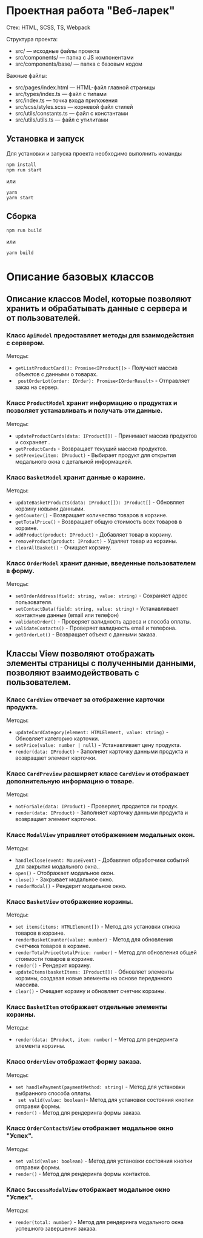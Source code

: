 # Проектная работа "Веб-ларек"

Стек: HTML, SCSS, TS, Webpack

Структура проекта:
- src/ — исходные файлы проекта
- src/components/ — папка с JS компонентами
- src/components/base/ — папка с базовым кодом

Важные файлы:
- src/pages/index.html — HTML-файл главной страницы
- src/types/index.ts — файл с типами
- src/index.ts — точка входа приложения
- src/scss/styles.scss — корневой файл стилей
- src/utils/constants.ts — файл с константами
- src/utils/utils.ts — файл с утилитами

## Установка и запуск
Для установки и запуска проекта необходимо выполнить команды

```
npm install
npm run start
```

или

```
yarn
yarn start
```
## Сборка

```
npm run build
```

или

```
yarn build
```
# Описание базовых классов

## Описание классов Model, которые позволяют хранить и обрабатывать данные с сервера и от пользователей.

### Класс `ApiModel` предоставляет методы для взаимодействия с сервером.

Методы:
- ` getListProductCard(): Promise<IProduct[]> ` - Получает массив объектов с данными о товарах.
- `  postOrderLot(order: IOrder): Promise<IOrderResult> ` -  Отправляет заказ на сервер.

### Класс `ProductModel` хранит информацию о продуктах и позволяет устанавливать и получать эти данные.

Методы:
- `updateProductCards(data: IProduct[])` - Принимает массив продуктов и сохраняет .
- `getProductCards` -  Возвращает текущий массив продуктов.
- `setPreview(item: IProduct)` -  Выбирает продукт для открытия модального окна с детальной информацией.


### Класс `BasketModel` хранит данные о карзине.

Методы:
- `updateBasketProducts(data: IProduct[]): IProduct[]` - Обновляет корзину новыми данными.
- `getCounter()` - Возвращает количество товаров в корзине.
- `getTotalPrice()` - Возвращает общую стоимость всех товаров в корзине.
- `addProduct(product: IProduct)` - Добавляет товар в корзину.
- `removeProduct(product: IProduct)` - Удаляет товар из корзины.
- `clearAllBasket()` - Очищает корзину.


### Класс `OrderModel` хранит данные, введенные пользователем в форму.

Методы:
- `setOrderAddress(field: string, value: string)` - Сохраняет адрес пользователя.
- `setContactData(field: string, value: string)` - Устанавливает контактные данные (email или телефон)
- `validateOrder()` - Проверяет валидность адреса и способа оплаты.
- `validateContacts()` - Проверяет валидность email и телефона.
- `getOrderLot()` - Возвращает объект с данными заказа.



## Классы View позволяют отображать элементы страницы с полученными данными, позволяют взаимодействовать с пользователем.

### Класс `CardView` отвечает за отображение карточки продукта.

Методы:
- `updateCardCategory(element: HTMLElement, value: string)` - Обновляет категорию карточки.
- `setPrice(value: number | null)` - Устанавливает цену продукта.
- `render(data: IProduct)` - Заполняет карточку данными продукта и возвращает элемент карточки.

### Класс `CardPreview` расширяет  класс `CardView` и отображает дополнительную информацию о товаре.

Методы:
- `notForSale(data: IProduct)` - Проверяет, продается ли продук.
- `render(data: IProduct)` - Заполняет карточку данными продукта и возвращает элемент карточки.

### Класс `ModalView` управляет отображением модальных окон.

Методы:
- `handleClose(event: MouseEvent)` -  Добавляет обработчики событий для закрытия модального окна..
- `open()` - Отображает модальное окон.
- `close()` - Закрывает модальное окно.
- `renderModal()` - Рендерит модальное окно.


### Класс `BasketView` отображение корзины.

Методы:
- `set items(items: HTMLElement[])` - Метод для установки списка товаров в корзине.
- `renderBusketCounter(value: number)` - Метод для обновления счетчика товаров в корзине.
- `renderTotalPrice(totalPrice: number)` - Метод для обновления общей стоимости товаров в корзине.
- `render()` - Рендерит корзину.
- `updateItems(basketItems: IProduct[])` - Обновляет элементы корзины, создавая новые элементы на основе переданного массива.
- `clear()` - Очищает корзину и обновляет счетчик корзины.

### Класс `BasketItem` отображает  отдельные элементы корзины.

Методы:
- `render(data: IProduct, item: number)` - Метод для рендеринга элемента корзины.

### Класс `OrderView` отображает форму заказа.

Методы:
- `set handlePayment(paymentMethod: string)` -  Метод для установки выбранного способа оплаты.
- `	set valid(value: boolean)`- Метод для установки состояния кнопки отправки формы.
- `render()` - Метод для рендеринга формы заказа.

### Класс `OrderContactsView` отображает модальное окно "Успех".

Методы:
- `set valid(value: boolean)` - Метод для установки состояния кнопки отправки формы.
- `render()` - Метод для рендеринга формы контактов.

### Класс `SuccessModalView` отображает модальное окно "Успех".

Методы:
- `render(total: number)` - Метод для рендеринга модального окна успешного завершения заказа.



